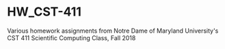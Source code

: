 # HW_CST-411
Various homework assignments from Notre Dame of Maryland University's CST 411 Scientific Computing Class, Fall 2018
